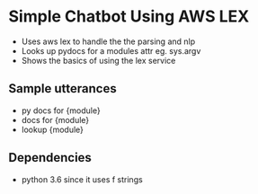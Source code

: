 # Simple Chatbot Using AWS LEX

- Uses aws lex to handle the the parsing and nlp
- Looks up pydocs for a modules attr eg. sys.argv
- Shows the basics of using the lex service

## Sample utterances
- py docs for {module}
- docs for {module}
- lookup {module}

## Dependencies
- python 3.6 since it uses f strings